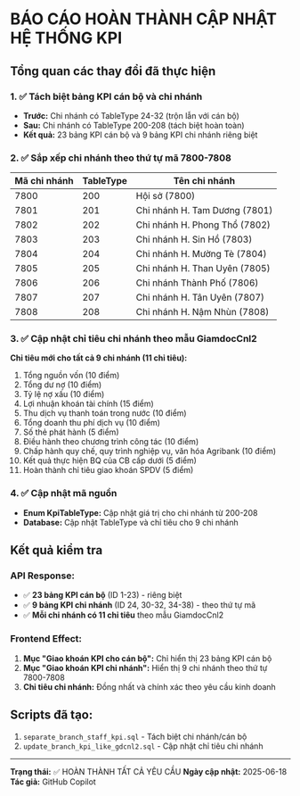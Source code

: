 # BÁO CÁO HOÀN THÀNH CẬP NHẬT HỆ THỐNG KPI

## Tổng quan các thay đổi đã thực hiện

### 1. ✅ Tách biệt bảng KPI cán bộ và chi nhánh
- **Trước:** Chi nhánh có TableType 24-32 (trộn lẫn với cán bộ)
- **Sau:** Chi nhánh có TableType 200-208 (tách biệt hoàn toàn)
- **Kết quả:** 23 bảng KPI cán bộ và 9 bảng KPI chi nhánh riêng biệt

### 2. ✅ Sắp xếp chi nhánh theo thứ tự mã 7800-7808
| Mã chi nhánh | TableType | Tên chi nhánh |
|--------------|-----------|---------------|
| 7800 | 200 | Hội sở (7800) |
| 7801 | 201 | Chi nhánh H. Tam Dương (7801) |
| 7802 | 202 | Chi nhánh H. Phong Thổ (7802) |
| 7803 | 203 | Chi nhánh H. Sin Hồ (7803) |
| 7804 | 204 | Chi nhánh H. Mường Tè (7804) |
| 7805 | 205 | Chi nhánh H. Than Uyên (7805) |
| 7806 | 206 | Chi nhánh Thành Phố (7806) |
| 7807 | 207 | Chi nhánh H. Tân Uyên (7807) |
| 7808 | 208 | Chi nhánh H. Nậm Nhùn (7808) |

### 3. ✅ Cập nhật chỉ tiêu chi nhánh theo mẫu GiamdocCnl2
**Chỉ tiêu mới cho tất cả 9 chi nhánh (11 chỉ tiêu):**
1. Tổng nguồn vốn (10 điểm)
2. Tổng dư nợ (10 điểm)
3. Tỷ lệ nợ xấu (10 điểm)
4. Lợi nhuận khoán tài chính (15 điểm)
5. Thu dịch vụ thanh toán trong nước (10 điểm)
6. Tổng doanh thu phí dịch vụ (10 điểm)
7. Số thẻ phát hành (5 điểm)
8. Điều hành theo chương trình công tác (10 điểm)
9. Chấp hành quy chế, quy trình nghiệp vụ, văn hóa Agribank (10 điểm)
10. Kết quả thực hiện BQ của CB cấp dưới (5 điểm)
11. Hoàn thành chỉ tiêu giao khoán SPDV (5 điểm)

### 4. ✅ Cập nhật mã nguồn
- **Enum KpiTableType:** Cập nhật giá trị cho chi nhánh từ 200-208
- **Database:** Cập nhật TableType và chỉ tiêu cho 9 chi nhánh

## Kết quả kiểm tra

### API Response:
- ✅ **23 bảng KPI cán bộ** (ID 1-23) - riêng biệt
- ✅ **9 bảng KPI chi nhánh** (ID 24, 30-32, 34-38) - theo thứ tự mã
- ✅ **Mỗi chi nhánh có 11 chỉ tiêu** theo mẫu GiamdocCnl2

### Frontend Effect:
1. **Mục "Giao khoán KPI cho cán bộ":** Chỉ hiển thị 23 bảng KPI cán bộ
2. **Mục "Giao khoán KPI chi nhánh":** Hiển thị 9 chi nhánh theo thứ tự 7800-7808
3. **Chỉ tiêu chi nhánh:** Đồng nhất và chính xác theo yêu cầu kinh doanh

## Scripts đã tạo:
1. `separate_branch_staff_kpi.sql` - Tách biệt chi nhánh/cán bộ
2. `update_branch_kpi_like_gdcnl2.sql` - Cập nhật chỉ tiêu chi nhánh

---
**Trạng thái:** ✅ HOÀN THÀNH TẤT CẢ YÊU CẦU
**Ngày cập nhật:** 2025-06-18
**Tác giả:** GitHub Copilot

